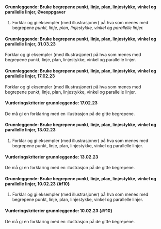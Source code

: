 
#### Grunnleggende: Bruke begrepene punkt, linje, plan, linjestykke, vinkel og parallelle linjer,  Øveoppgaver

1. Forklar og gi eksempler (med illustrasjoner) på hva som menes med
    begrepene *punkt, linje, plan, linjestykke,* *vinkel og parallelle
    linjer.*


#### Grunnleggende: Bruke begrepene punkt, linje, plan, linjestykke, vinkel og parallelle linjer,  31.03.23

Forklar og gi eksempler (med illustrasjoner) på hva som menes med begrepene punkt, linje, plan, linjestykke, vinkel og parallelle linjer.


#### Grunnleggende: Bruke begrepene punkt, linje, plan, linjestykke, vinkel og parallelle linjer,  17.02.23

Forklar og gi eksempler (med illustrasjoner) på hva som menes med begrepene punkt, linje, plan, linjestykke, vinkel og parallelle linjer.

#### Vurderingskriterier grunnleggende:  17.02.23

De må gi en forklaring med en illustrasjon på de gitte begrepene.


#### Grunnleggende: Bruke begrepene punkt, linje, plan, linjestykke, vinkel og parallelle linjer,  13.02.23

1. Forklar og gi eksempler (med illustrasjoner) på hva som menes med begrepene punkt, linje, plan, linjestykke, vinkel og parallelle linjer.

#### Vurderingskriterier grunnleggende:  13.02.23

De må gi en forklaring med en illustrasjon på de gitte begrepene.


#### Grunnleggende: Bruke begrepene punkt, linje, plan, linjestykke, vinkel og parallelle linjer,  10.02.23 {#f10}

1. Forklar og gi eksempler (med illustrasjoner) på hva som menes med begrepene punkt, linje, plan, linjestykke, vinkel og parallelle linjer.

#### Vurderingskriterier grunnleggende:  10.02.23 {#f10}

De må gi en forklaring med en illustrasjon på de gitte begrepene.  

